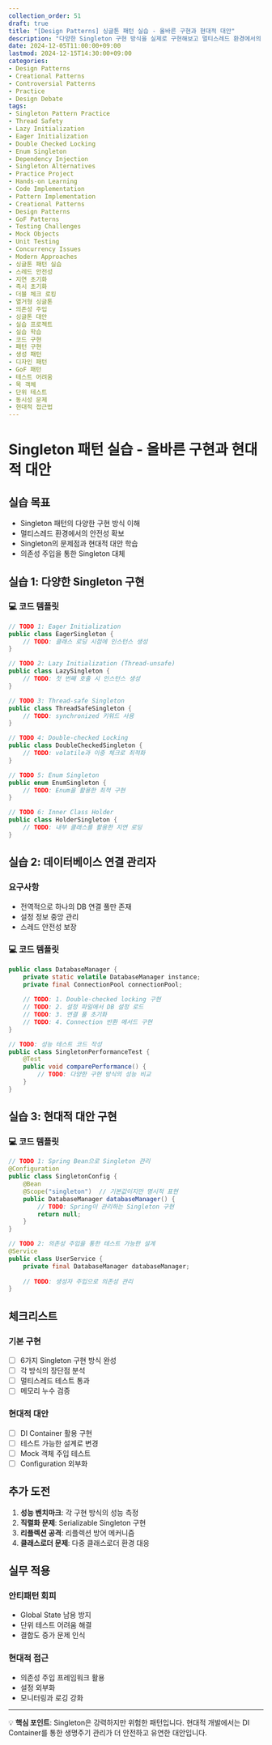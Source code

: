 ```yaml
---
collection_order: 51
draft: true
title: "[Design Patterns] 싱글톤 패턴 실습 - 올바른 구현과 현대적 대안"
description: "다양한 Singleton 구현 방식을 실제로 구현해보고 멀티스레드 환경에서의 안전성을 확보하는 실습입니다. Thread-safe 구현부터 현대적 DI Container 활용까지, Singleton의 문제점과 대안을 체험하며 실무에서 올바른 설계 방향을 학습합니다."
date: 2024-12-05T11:00:00+09:00
lastmod: 2024-12-15T14:30:00+09:00
categories:
- Design Patterns
- Creational Patterns
- Controversial Patterns
- Practice
- Design Debate
tags:
- Singleton Pattern Practice
- Thread Safety
- Lazy Initialization
- Eager Initialization
- Double Checked Locking
- Enum Singleton
- Dependency Injection
- Singleton Alternatives
- Practice Project
- Hands-on Learning
- Code Implementation
- Pattern Implementation
- Creational Patterns
- Design Patterns
- GoF Patterns
- Testing Challenges
- Mock Objects
- Unit Testing
- Concurrency Issues
- Modern Approaches
- 싱글톤 패턴 실습
- 스레드 안전성
- 지연 초기화
- 즉시 초기화
- 더블 체크 로킹
- 열거형 싱글톤
- 의존성 주입
- 싱글톤 대안
- 실습 프로젝트
- 실습 학습
- 코드 구현
- 패턴 구현
- 생성 패턴
- 디자인 패턴
- GoF 패턴
- 테스트 어려움
- 목 객체
- 단위 테스트
- 동시성 문제
- 현대적 접근법
---
```


# Singleton 패턴 실습 - 올바른 구현과 현대적 대안

## **실습 목표**
- Singleton 패턴의 다양한 구현 방식 이해
- 멀티스레드 환경에서의 안전성 확보
- Singleton의 문제점과 현대적 대안 학습
- 의존성 주입을 통한 Singleton 대체

## **실습 1: 다양한 Singleton 구현**

### **💻 코드 템플릿**

```java
// TODO 1: Eager Initialization
public class EagerSingleton {
    // TODO: 클래스 로딩 시점에 인스턴스 생성
}

// TODO 2: Lazy Initialization (Thread-unsafe)
public class LazySingleton {
    // TODO: 첫 번째 호출 시 인스턴스 생성
}

// TODO 3: Thread-safe Singleton
public class ThreadSafeSingleton {
    // TODO: synchronized 키워드 사용
}

// TODO 4: Double-checked Locking
public class DoubleCheckedSingleton {
    // TODO: volatile과 이중 체크로 최적화
}

// TODO 5: Enum Singleton
public enum EnumSingleton {
    // TODO: Enum을 활용한 최적 구현
}

// TODO 6: Inner Class Holder
public class HolderSingleton {
    // TODO: 내부 클래스를 활용한 지연 로딩
}
```

## **실습 2: 데이터베이스 연결 관리자**

### **요구사항**
- 전역적으로 하나의 DB 연결 풀만 존재
- 설정 정보 중앙 관리
- 스레드 안전성 보장

### **💻 코드 템플릿**

```java
public class DatabaseManager {
    private static volatile DatabaseManager instance;
    private final ConnectionPool connectionPool;
    
    // TODO: 1. Double-checked locking 구현
    // TODO: 2. 설정 파일에서 DB 설정 로드
    // TODO: 3. 연결 풀 초기화
    // TODO: 4. Connection 반환 메서드 구현
}

// TODO: 성능 테스트 코드 작성
public class SingletonPerformanceTest {
    @Test
    public void comparePerformance() {
        // TODO: 다양한 구현 방식의 성능 비교
    }
}
```

## **실습 3: 현대적 대안 구현**

### **💻 코드 템플릿**

```java
// TODO 1: Spring Bean으로 Singleton 관리
@Configuration
public class SingletonConfig {
    @Bean
    @Scope("singleton")  // 기본값이지만 명시적 표현
    public DatabaseManager databaseManager() {
        // TODO: Spring이 관리하는 Singleton 구현
        return null;
    }
}

// TODO 2: 의존성 주입을 통한 테스트 가능한 설계
@Service
public class UserService {
    private final DatabaseManager databaseManager;
    
    // TODO: 생성자 주입으로 의존성 관리
}
```

## **체크리스트**

### **기본 구현**
- [ ] 6가지 Singleton 구현 방식 완성
- [ ] 각 방식의 장단점 분석
- [ ] 멀티스레드 테스트 통과
- [ ] 메모리 누수 검증

### **현대적 대안**
- [ ] DI Container 활용 구현
- [ ] 테스트 가능한 설계로 변경
- [ ] Mock 객체 주입 테스트
- [ ] Configuration 외부화

## **추가 도전**

1. **성능 벤치마크**: 각 구현 방식의 성능 측정
2. **직렬화 문제**: Serializable Singleton 구현
3. **리플렉션 공격**: 리플렉션 방어 메커니즘
4. **클래스로더 문제**: 다중 클래스로더 환경 대응

## **실무 적용**

### **안티패턴 회피**
- Global State 남용 방지
- 단위 테스트 어려움 해결
- 결합도 증가 문제 인식

### **현대적 접근**
- 의존성 주입 프레임워크 활용
- 설정 외부화
- 모니터링과 로깅 강화

---

💡 **핵심 포인트**: Singleton은 강력하지만 위험한 패턴입니다. 현대적 개발에서는 DI Container를 통한 생명주기 관리가 더 안전하고 유연한 대안입니다. 
